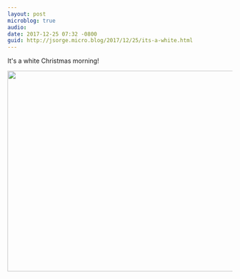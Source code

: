 ```yaml
---
layout: post
microblog: true
audio: 
date: 2017-12-25 07:32 -0800
guid: http://jsorge.micro.blog/2017/12/25/its-a-white.html
---
```

It's a white Christmas morning!

<img src="http://mb.jsorge.net/uploads/2017/f268a14e53.jpg" width="600" height="450" />
